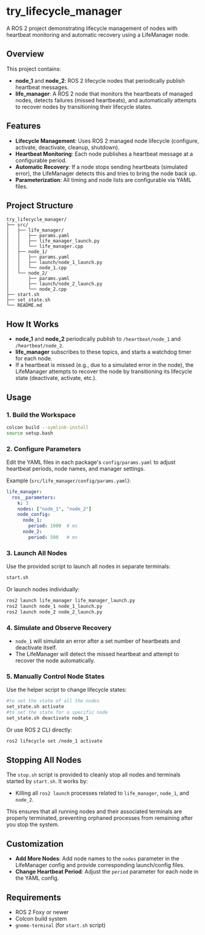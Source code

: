 # try_lifecycle_manager

A ROS 2 project demonstrating lifecycle management of nodes with heartbeat monitoring and automatic recovery using a LifeManager node.

## Overview

This project contains:
- **node_1** and **node_2**: ROS 2 lifecycle nodes that periodically publish heartbeat messages.
- **life_manager**: A ROS 2 node that monitors the heartbeats of managed nodes, detects failures (missed heartbeats), and automatically attempts to recover nodes by transitioning their lifecycle states.

## Features

- **Lifecycle Management**: Uses ROS 2 managed node lifecycle (configure, activate, deactivate, cleanup, shutdown).
- **Heartbeat Monitoring**: Each node publishes a heartbeat message at a configurable period.
- **Automatic Recovery**: If a node stops sending heartbeats (simulated error), the LifeManager detects this and tries to bring the node back up.
- **Parameterization**: All timing and node lists are configurable via YAML files.

## Project Structure

```
try_lifecycle_manager/
├── src/
│   ├── life_manager/
│   │   ├── params.yaml
│   │   ├── life_manager_launch.py
│   │   └── life_manager.cpp
│   ├── node_1/
│   │   ├── params.yaml
│   │   ├── launch/node_1_launch.py
│   │   └── node_1.cpp
│   └── node_2/
│       ├── params.yaml
│       ├── launch/node_2_launch.py
│       └── node_2.cpp
├── start.sh
├── set_state.sh
└── README.md
```

## How It Works

- **node_1** and **node_2** periodically publish to `/heartbeat/node_1` and `/heartbeat/node_2`.
- **life_manager** subscribes to these topics, and starts a watchdog timer for each node.
- If a heartbeat is missed (e.g., due to a simulated error in the node), the LifeManager attempts to recover the node by transitioning its lifecycle state (deactivate, activate, etc.).

## Usage

### 1. Build the Workspace

```bash
colcon build --symlink-install
source setup.bash
```

### 2. Configure Parameters

Edit the YAML files in each package's `config/params.yaml` to adjust heartbeat periods, node names, and manager settings.

Example (`src/life_manager/config/params.yaml`):

```yaml
life_manager:
  ros__parameters:
    k: 3
    nodes: ["node_1", "node_2"]
    node_config:
      node_1:
        period: 1000  # ms
      node_2:
        period: 500   # ms
```

### 3. Launch All Nodes

Use the provided script to launch all nodes in separate terminals:

```bash
start.sh
```

Or launch nodes individually:

```bash
ros2 launch life_manager life_manager_launch.py
ros2 launch node_1 node_1_launch.py
ros2 launch node_2 node_2_launch.py
```

### 4. Simulate and Observe Recovery

- `node_1` will simulate an error after a set number of heartbeats and deactivate itself.
- The LifeManager will detect the missed heartbeat and attempt to recover the node automatically.

### 5. Manually Control Node States

Use the helper script to change lifecycle states:

```bash
#to set the state of all the nodes
set_state.sh activate
#to set the state for a specific node
set_state.sh deactivate node_1
```

Or use ROS 2 CLI directly:

```bash
ros2 lifecycle set /node_1 activate
```
## Stopping All Nodes

The `stop.sh` script is provided to cleanly stop all nodes and terminals started by `start.sh`. It works by:

- Killing all `ros2 launch` processes related to `life_manager`, `node_1`, and `node_2`.

This ensures that all running nodes and their associated terminals are properly terminated, preventing orphaned processes from remaining after you stop the system.

## Customization

- **Add More Nodes**: Add node names to the `nodes` parameter in the LifeManager config and provide corresponding launch/config files.
- **Change Heartbeat Period**: Adjust the `period` parameter for each node in the YAML config.

## Requirements

- ROS 2 Foxy or newer
- Colcon build system
- `gnome-terminal` (for `start.sh` script)